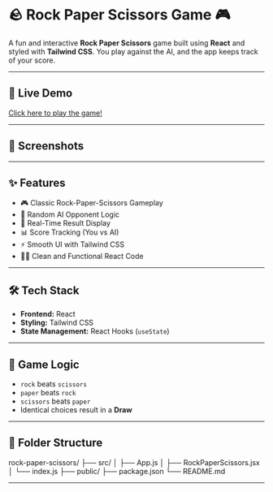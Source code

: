# 🪨 Rock Paper Scissors Game 🎮

A fun and interactive **Rock Paper Scissors** game built using **React** and styled with **Tailwind CSS**. You play against the AI, and the app keeps track of your score.

---

## 🚀 Live Demo

[Click here to play the game!](#) <!-- (Add your deployed link here) -->

---

## 📸 Screenshots

<!-- You can upload screenshots in your GitHub repo and link them here like: -->
<!-- ![Game Screenshot](./screenshots/game.png) -->

---

## ✨ Features

- 🎮 Classic Rock-Paper-Scissors Gameplay
- 🧠 Random AI Opponent Logic
- 🔄 Real-Time Result Display
- 📊 Score Tracking (You vs AI)
- ⚡️ Smooth UI with Tailwind CSS
- 🧑‍💻 Clean and Functional React Code

---

## 🛠️ Tech Stack

- **Frontend:** React
- **Styling:** Tailwind CSS
- **State Management:** React Hooks (`useState`)

---

## 🧩 Game Logic

- `rock` beats `scissors`
- `paper` beats `rock`
- `scissors` beats `paper`
- Identical choices result in a **Draw**

---

## 📁 Folder Structure

rock-paper-scissors/ ├── src/ │ ├── App.js │ ├── RockPaperScissors.jsx │ └── index.js ├── public/ ├── package.json └── README.md

---

